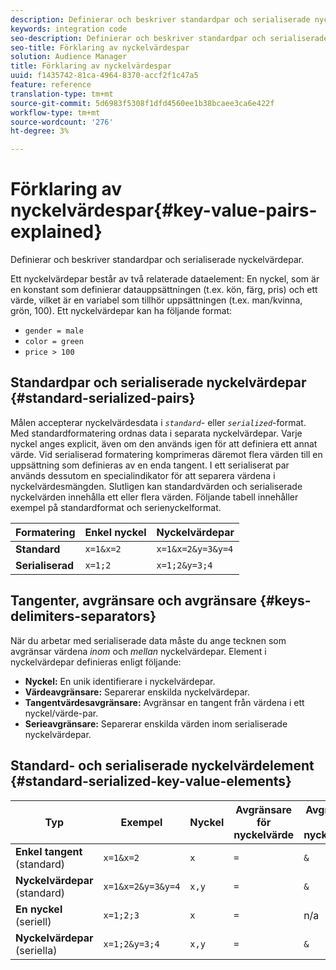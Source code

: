 ```yaml
---
description: Definierar och beskriver standardpar och serialiserade nyckelvärdepar.
keywords: integration code
seo-description: Definierar och beskriver standardpar och serialiserade nyckelvärdepar.
seo-title: Förklaring av nyckelvärdespar
solution: Audience Manager
title: Förklaring av nyckelvärdespar
uuid: f1435742-81ca-4964-8370-accf2f1c47a5
feature: reference
translation-type: tm+mt
source-git-commit: 5d6983f5308f1dfd4560ee1b38bcaee3ca6e422f
workflow-type: tm+mt
source-wordcount: '276'
ht-degree: 3%

---
```



# Förklaring av nyckelvärdespar{#key-value-pairs-explained}

Definierar och beskriver standardpar och serialiserade nyckelvärdepar.

<!-- 

c_key_value_explained.xml

 -->

Ett nyckelvärdepar består av två relaterade dataelement: En nyckel, som är en konstant som definierar datauppsättningen (t.ex. kön, färg, pris) och ett värde, vilket är en variabel som tillhör uppsättningen (t.ex. man/kvinna, grön, 100). Ett nyckelvärdepar kan ha följande format:

* `gender = male`
* `color = green`
* `price > 100`

## Standardpar och serialiserade nyckelvärdepar {#standard-serialized-pairs}

Målen accepterar nyckelvärdesdata i *`standard`*- eller *`serialized`*-format. Med standardformatering ordnas data i separata nyckelvärdepar. Varje nyckel anges explicit, även om den används igen för att definiera ett annat värde. Vid serialiserad formatering komprimeras däremot flera värden till en uppsättning som definieras av en enda tangent. I ett serialiserat par används dessutom en specialindikator för att separera värdena i nyckelvärdesmängden. Slutligen kan standardvärden och serialiserade nyckelvärden innehålla ett eller flera värden. Följande tabell innehåller exempel på standardformat och serienyckelformat.

| Formatering | Enkel nyckel | Nyckelvärdepar |
|---|---|---|
| **Standard** | `x=1&x=2` | `x=1&x=2&y=3&y=4` |
| **Serialiserad** | `x=1;2` | `x=1;2&y=3;4` |



## Tangenter, avgränsare och avgränsare {#keys-delimiters-separators}

När du arbetar med serialiserade data måste du ange tecknen som avgränsar värdena *inom* och *mellan* nyckelvärdepar. Element i nyckelvärdepar definieras enligt följande:

* **Nyckel:** En unik identifierare i nyckelvärdepar.
* **Värdeavgränsare:** Separerar enskilda nyckelvärdepar.
* **Tangentvärdesavgränsare:** Avgränsar en tangent från värdena i ett nyckel/värde-par.
* **Serieavgränsare:** Separerar enskilda värden inom serialiserade nyckelvärdepar.

## Standard- och serialiserade nyckelvärdelement {#standard-serialized-key-value-elements}


| Typ | Exempel | Nyckel | Avgränsare för nyckelvärde | Avgränsare för nyckelvärde | Serieavgränsare |
---------|----------|---------|---------|----------|---------
| **Enkel tangent**  (standard) | `x=1&x=2` | `x` | `=` | `&` | n/a |
| **Nyckelvärdepar**  (standard) | `x=1&x=2&y=3&y=4` | `x,y` | `=` | `&` | n/a |
| **En nyckel**  (seriell) | `x=1;2;3` | `x` | `=` | n/a | `;` |
| **Nyckelvärdepar**  (seriella) | `x=1;2&y=3;4` | `x,y` | `=` | `&` | `;` |

